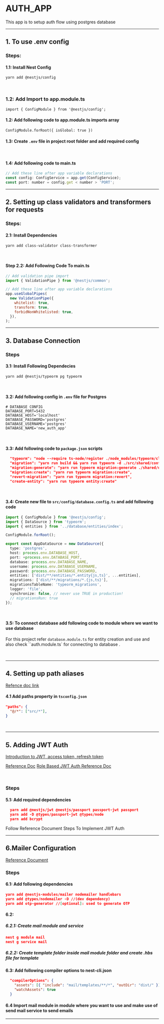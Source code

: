 # AUTH_APP

This app is to setup auth flow using postgres database

---

## 1. To use .env config

### Steps:

#### 1.1: Install Nest Config

`yarn add @nestjs/config`

  <br>

### 1.2: Add Import to app.module.ts

`import { ConfigModule } from '@nestjs/config';`

#### 1.2: Add following code to app.module.ts imports array

`ConfigModule.forRoot({ isGlobal: true })`
<br>

#### 1.3: Create `.env` file in project root folder and add required config

  <br>

#### 1.4: Add following code to main.ts</h2>

```javascript
// Add these line after app variable declarations
const config: ConfigService = app.get(ConfigService);
const port: number = config.get < number > 'PORT';
```

---

## 2. Setting up class validators and transformers for requests

### Steps:

#### 2.1: Install Dependencies

`yarn add class-validator class-transformer`

  <br/>

#### Step 2.2: Add Following Code To main.ts

```javascript
// Add validation pipe import
import { ValidationPipe } from '@nestjs/common';

// Add these line after app variable declarations
app.useGlobalPipes(
  new ValidationPipe({
    whitelist: true,
    transform: true,
    forbidNonWhitelisted: true,
  }),
);
```

----

## 3. Database Connection

### Steps

#### 3.1: Install Following Dependecies

`yarn add @nestjs/typeorm pg typeorm`

  <br/>

#### 3.2: Add following config in `.env` file for Postgres

```env
# DATABASE CONFIG
DATABASE_PORT=5432
DATABASE_HOST='localhost'
DATABASE_PASSWORD='postgres'
DATABASE_USERNAME='postgres'
DATABASE_NAME='new_auth_app'
```

  <br/>

#### 3.3: Add following code to `package.json` scripts

```json
  "typeorm": "node --require ts-node/register ./node_modules/typeorm/cli.js ",
  "migration": "yarn run build && yarn run typeorm -d ./src/shared/config/database.config.ts  migration:run",
  "migration:generate": "yarn run typeorm migration:generate ./shared/database/migrations/",
  "migration:create": "yarn run typeorm migration:create",
  "revert-migration": "yarn run typeorm migration:revert",
  "create-entity": "yarn run typeorm entity:create"
```

  <br/>

#### 3.4: Create new file to `src/config/database.config.ts` and add following code

```typescript
import { ConfigModule } from '@nestjs/config';
import { DataSource } from 'typeorm';
import { entities } from '../database/entities/index';

ConfigModule.forRoot();

export const AppDataSource = new DataSource({
  type: 'postgres',
  host: process.env.DATABASE_HOST,
  port: +process.env.DATABASE_PORT,
  database: process.env.DATABASE_NAME,
  username: process.env.DATABASE_USERNAME,
  password: process.env.DATABASE_PASSWORD,
  entities: ['dist/**/entities/*.entity{js,ts}', ...entities],
  migrations: ['dist/**/migrations/*.{js,ts}'],
  migrationsTableName: 'typeorm_migrations',
  logger: 'file',
  synchronize: false, // never use TRUE in production!
  // migrationsRun: true
});
```

  <br/>

#### 3.5: To connect database add following code to module where we want to use database

For this project refer `database.module.ts` for entity creation and use and also check ``auth.module.ts` for connecting to database .

<br/>

----

## 4. Setting up path aliases

[Refence doc link](https://javascript.plainenglish.io/a-simple-way-to-use-path-aliases-in-nestjs-ab0db1be1545)

#### 4.1 Add paths property in `tsconfig.json`

```json
"paths": {
  "@/*": ["src/*"],
}
```
<br/>

----
## 5. Adding JWT Auth
[Introduction to JWT, access token, refresh token](https://www.c-sharpcorner.com/article/accesstoken-vs-id-token-vs-refresh-token-what-whywhen/#:~:text=Access%20token%20used%20in%20token,which%20must%20be%20a%20JWT.)

[Reference Doc](https://www.elvisduru.com/blog/nestjs-jwt-authentication-refresh-token)
[Role Based JWT Auth Reference Doc](https://shpota.com/2022/07/16/role-based-authorization-with-jwt-using-nestjs.html)

<br/>

### Steps
#### 5.1: Add required dependencies
```json
  yarn add @nestjs/jwt @nestjs/passport passport-jwt passport
  yarn add -D @types/passport-jwt @types/node
  yarn add bcrypt
```

Follow Reference Document Steps To Implement JWT Auth

----
## 6.Mailer Configuration
[Reference Document](https://notiz.dev/blog/send-emails-with-nestjs)

### Steps
#### 6.1: Add following dependencies
```json 
yarn add @nestjs-modules/mailer nodemailer handlebars
yarn add @types/nodemailer -D //(dev dependency)
yarn add otp-generator //[optional]: used to generate OTP
```

#### 6.2: 
##### 6.2.1: Create mail module and service
```json    
nest g module mail
nest g service mail
```
##### 6.2.2: Create template folder inside mail module folder and create .hbs file for template 
  

#### 6.3: Add following compiler options to nest-cli.json
```json  
  "compilerOptions": {
    "assets": [{ "include": "mail/templates/**/*", "outDir": "dist/" }],
    "watchAssets": true
  }
```

#### 6.4 Import mail module in module where you want to use and make use of send mail service to send emails

----